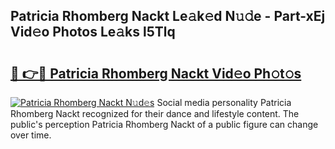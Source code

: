 ## Patricia Rhomberg Nackt Le𝚊k𝚎d N𝚞𝚍e - Part-xEj Vid𝚎o Photos Le𝚊ks l5Tlq

# <h2><a href="http://fb3k1q.evod.top/?m=Patricia+Rhomberg+Nackt">🔗 👉🔴 Patricia Rhomberg Nackt Vid𝚎o Ph𝚘t𝚘s</a></h2>

[![Patricia Rhomberg Nackt N𝚞d𝚎s](https://i.imgur.com/8V9OHl7.gif)](http://fb3k1q.evod.top/?m=Patricia+Rhomberg+Nackt)
Social media personality Patricia Rhomberg Nackt recognized for their dance and lifestyle content. The public's perception Patricia Rhomberg Nackt of a public figure can change over time. 

